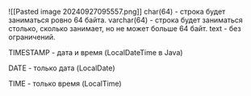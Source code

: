 ![[Pasted image 20240927095557.png]]
char(64) - строка будет заниматься ровно 64 байта.
varchar(64) - строка будет заниматься столько, сколько занимает, но не может больше 64 байт.
text - без ограничений.

TIMESTAMP - дата и время (LocalDateTime в Java)

DATE - только дата (LocalDate)

TIME - только время (LocalTime)
